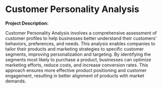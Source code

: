 # Customer Personality Analysis
**Project Description:**

Customer Personality Analysis involves a comprehensive assessment of customer profiles to help businesses better understand their customers' behaviors, preferences, and needs. This analysis enables companies to tailor their products and marketing strategies to specific customer segments, improving personalization and targeting. By identifying the segments most likely to purchase a product, businesses can optimize marketing efforts, reduce costs, and increase conversion rates. This approach ensures more effective product positioning and customer engagement, resulting in better alignment of products with market demands.
